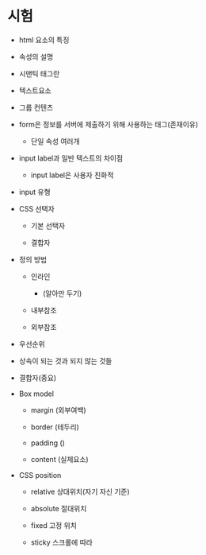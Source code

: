 # 시험

- html 요소의 특징

- 속성의 설명

- 시맨틱 태그란

- 텍스트요소

- 그룹 컨텐츠

- form은 정보를 서버에 제출하기 위해 사용하는 태그(존재이유)
  
  - 단일 속성 여러개

- input label과 일반 텍스트의 차이점
  
  - input label은 사용자 친화적

- input 유형



- CSS 선택자
  
  - 기본 선택자
  
  - 결합자
  
  

- 정의 방법
  
  - 인라인
    
    - (알아만 두기)
  
  - 내부참조
  
  - 외부참조

- 우선순위

- 상속이 되는 것과 되지 않는 것들



- 결합자(중요)



- Box model
  
  - margin (외부여백)
  
  - border (테두리)
  
  - padding ()
  
  - content (실제요소)

- CSS position
  
  - relative 상대위치(자기 자신 기준)
  
  - absolute 절대위치
  
  - fixed 고정 위치
  
  - sticky 스크롤에 따라
    
    
